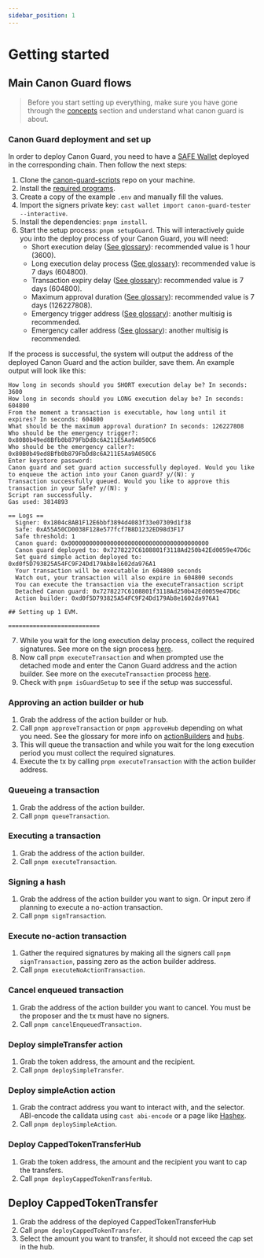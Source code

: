 ```yaml
---
sidebar_position: 1
---
```


# Getting started

## Main Canon Guard flows

> Before you start setting up everything, make sure you have gone through the [concepts](/category/concepts) section and understand what canon guard is about.

### Canon Guard deployment and set up

In order to deploy Canon Guard, you need to have a [SAFE Wallet](https://app.safe.global/welcome) deployed in the corresponding chain. Then follow the next steps:

1) Clone the [canon-guard-scripts](https://github.com/defi-wonderland/canon-guard-scripts) repo on your machine.
2) Install the [required programs](https://github.com/defi-wonderland/canon-guard-scripts?tab=readme-ov-file#prerequisites).
3) Create a copy of the example `.env` and manually fill the values.
4) Import the signers private key: `cast wallet import canon-guard-tester --interactive`.
5) Install the dependencies: `pnpm install`. 
6) Start the setup process: `pnpm setupGuard`. This will interactively guide you into the deploy process of your Canon Guard, you will need:
    - Short execution delay ([See glossary](../concepts/glossary.md#short-execution-delay)): recommended value is 1 hour (3600).
    - Long execution delay process ([See glossary](../concepts/glossary.md#long-execution-delay)): recommended value is 7 days (604800).
    - Transaction expiry delay ([See glossary](../concepts/glossary.md#transaction-expiry-delay)): recommended value is 7 days (604800).
    - Maximum approval duration ([See glossary](../concepts/glossary.md#maximum-approval-duration)): recommended value is 7 days (126227808).
    - Emergency trigger address ([See glossary](../concepts/glossary.md#emergency-trigger)): another multisig is recommended.
    - Emergency caller address ([See glossary](../concepts/glossary.md#emergency-caller)): another multisig is recommended.

If the process is successful, the system will output the address of the deployed Canon Guard and the action builder, save them. An example output will look like this: 

```
How long in seconds should you SHORT execution delay be? In seconds: 3600
How long in seconds should you LONG execution delay be? In seconds: 604800
From the moment a transaction is executable, how long until it expires? In seconds: 604800
What should be the maximum approval duration? In seconds: 126227808
Who should be the emergency trigger?: 0x80B0b49ed8Bfb0b879FbDd8c6A211E5Aa9A050C6
Who should be the emergency caller?: 0x80B0b49ed8Bfb0b879FbDd8c6A211E5Aa9A050C6
Enter keystore password:
Canon guard and set guard action successfully deployed. Would you like to enqueue the action into your Canon guard? y/(N): y
Transaction successfully queued. Would you like to approve this transaction in your Safe? y/(N): y
Script ran successfully.
Gas used: 3814893

== Logs ==
  Signer: 0x1804c8AB1F12E6bbf3894d4083f33e07309d1f38
  Safe: 0xA55A50CD0038F128e577fcf7B8D1232ED98d3F17
  Safe threshold: 1
  Canon guard: 0x0000000000000000000000000000000000000000
  Canon guard deployed to: 0x7278227C6108801f3118Ad250b42Ed0059e47D6c
  Set guard simple action deployed to: 0xd0f5D793825A54FC9F24Dd179Ab8e1602da976A1
  Your transaction will be executable in 604800 seconds
  Watch out, your transaction will also expire in 604800 seconds
  You can execute the transaction via the executeTransaction script
  Detached Canon guard: 0x7278227C6108801f3118Ad250b42Ed0059e47D6c
  Action builder: 0xd0f5D793825A54FC9F24Dd179Ab8e1602da976A1

## Setting up 1 EVM.

==========================
```

7) While you wait for the long execution delay process, collect the required signatures. See more on the sign process [here](#signing-a-hash).
8) Now call `pnpm executeTransaction` and when prompted use the detached mode and enter the Canon Guard address and the action builder. See more on the `executeTransaction` process [here](#executing-a-transaction).
9) Check with `pnpm isGuardSetup` to see if the setup was successful.

### Approving an action builder or hub

1) Grab the address of the action builder or hub.
2) Call `pnpm approveTransaction` or `pnpm approveHub` depending on what you need. See the glossary for more info on [actionBuilders](../concepts/glossary.md#action-builder) and [hubs](../concepts/glossary.md#hub).
3) This will queue the transaction and while you wait for the long execution period you must collect the required signatures.
4) Execute the tx by calling `pnpm executeTransaction` with the action builder address.

### Queueing a transaction

1) Grab the address of the action builder.
2) Call `pnpm queueTransaction`.

### Executing a transaction

1) Grab the address of the action builder.
2) Call `pnpm executeTransaction`.

### Signing a hash

1) Grab the address of the action builder you want to sign. Or input zero if planning to execute a no-action transaction.
2) Call `pnpm signTransaction`.

### Execute no-action transaction

1) Gather the required signatures by making all the signers call `pnpm signTransaction`, passing zero as the action builder address.
2) Call `pnpm executeNoActionTransaction`.

### Cancel enqueued transaction

1) Grab the address of the action builder you want to cancel. You must be the proposer and the tx must have no signers.
2) Call `pnpm cancelEnqueuedTransaction`.

### Deploy simpleTransfer action

1) Grab the token address, the amount and the recipient.
2) Call `pnpm deploySimpleTransfer`.

### Deploy simpleAction action

1) Grab the contract address you want to interact with, and the selector. ABI-encode the calldata using `cast abi-encode` or a page like [Hashex](https://abi.hashex.org/).
2) Call `pnpm deploySimpleAction`.

### Deploy CappedTokenTransferHub

1) Grab the token address, the amount and the recipient you want to cap the transfers.
2) Call `pnpm deployCappedTokenTransferHub`.

## Deploy CappedTokenTransfer

1) Grab the address of the deployed CappedTokenTransferHub
2) Call `pnpm deployCappedTokenTransfer`.
3) Select the amount you want to transfer, it should not exceed the cap set in the hub.
